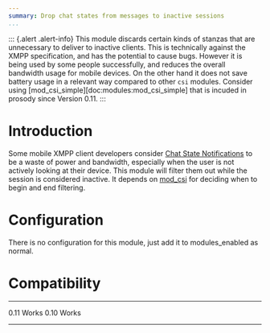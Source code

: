 ```yaml
---
summary: Drop chat states from messages to inactive sessions
...
```


::: {.alert .alert-info}
This module discards certain kinds of stanzas that are unnecessary to deliver to inactive clients. This is technically against the XMPP specification, and has the potential to cause bugs. However it is being used by some people successfully, and reduces the overall bandwidth usage for mobile devices.
On the other hand it does not save battery usage in a relevant way compared to other `csi` modules.
Consider using [mod_csi_simple][doc:modules:mod_csi_simple] that is incuded in prosody since Version 0.11.
:::

Introduction
============

Some mobile XMPP client developers consider [Chat State
Notifications](http://xmpp.org/extensions/xep-0085.html) to be a waste
of power and bandwidth, especially when the user is not actively looking
at their device. This module will filter them out while the session is
considered inactive. It depends on [mod\_csi](/mod_csi.html) for
deciding when to begin and end filtering.

Configuration
=============

There is no configuration for this module, just add it to
modules\_enabled as normal.

Compatibility
=============

  ----- -------
  0.11   Works
  0.10   Works
  ----- -------
